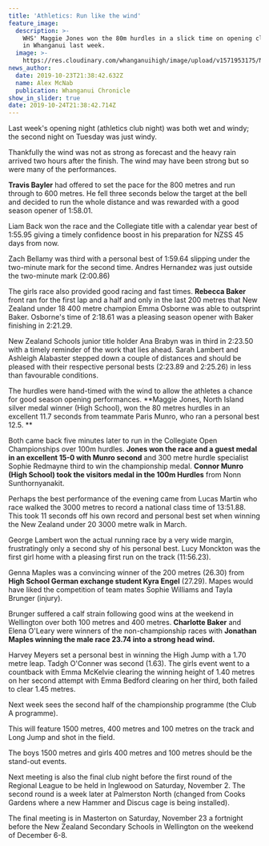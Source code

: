 ```yaml
---
title: 'Athletics: Run like the wind'
feature_image:
  description: >-
    WHS' Maggie Jones won the 80m hurdles in a slick time on opening club night
    in Whanganui last week.
  image: >-
    https://res.cloudinary.com/whanganuihigh/image/upload/v1571953175/News/Maggie_Jones._Chron_24.10.19.jpg
news_author:
  date: 2019-10-23T21:38:42.632Z
  name: Alex McNab
  publication: Whanganui Chronicle
show_in_slider: true
date: 2019-10-24T21:38:42.714Z
---
```

Last week's opening night (athletics club night) was both wet and windy; the second night on Tuesday was just windy.

Thankfully the wind was not as strong as forecast and the heavy rain arrived two hours after the finish. The wind may have been strong but so were many of the performances.

**Travis Bayler** had offered to set the pace for the 800 metres and run through to 600 metres. He fell three seconds below the target at the bell and decided to run the whole distance and was rewarded with a good season opener of 1:58.01.

Liam Back won the race and the Collegiate title with a calendar year best of 1:55.95 giving a timely confidence boost in his preparation for NZSS 45 days from now.

Zach Bellamy was third with a personal best of 1:59.64 slipping under the two-minute mark for the second time. Andres Hernandez was just outside the two-minute mark (2:00.86)

The girls race also provided good racing and fast times. **Rebecca Baker** front ran for the first lap and a half and only in the last 200 metres that New Zealand under 18 400 metre champion Emma Osborne was able to outsprint Baker. Osborne's time of 2:18.61 was a pleasing season opener with Baker finishing in 2:21.29.

New Zealand Schools junior title holder Ana Brabyn was in third in 2:23.50 with a timely reminder of the work that lies ahead. Sarah Lambert and Ashleigh Alabaster stepped down a couple of distances and should be pleased with their respective personal bests (2:23.89 and 2:25.26) in less than favourable conditions.

The hurdles were hand-timed with the wind to allow the athletes a chance for good season opening performances. **Maggie Jones, North Island silver medal winner (High School), won the 80 metres hurdles in an excellent 11.7 seconds from teammate Paris Munro, who ran a personal best 12.5.**

Both came back five minutes later to run in the Collegiate Open Championships over 100m hurdles. **Jones won the race and a guest medal in an excellent 15-0 with Munro second** and 300 metre hurdle specialist Sophie Redmayne third to win the championship medal. **Connor Munro (High School) took the visitors medal in the 100m Hurdles** from Nonn Sunthornyanakit.

Perhaps the best performance of the evening came from Lucas Martin who race walked the 3000 metres to record a national class time of 13:51.88. This took 11 seconds off his own record and personal best set when winning the New Zealand under 20 3000 metre walk in March.

George Lambert won the actual running race by a very wide margin, frustratingly only a second shy of his personal best. Lucy Monckton was the first girl home with a pleasing first run on the track (11:56.23).

Genna Maples was a convincing winner of the 200 metres (26.30) from **High School German exchange student Kyra Engel** (27.29). Mapes would have liked the competition of team mates Sophie Williams and Tayla Brunger (injury).

Brunger suffered a calf strain following good wins at the weekend in Wellington over both 100 metres and 400 metres. **Charlotte Baker** and Elena O'Leary were winners of the non-championship races with **Jonathan Maples winning the male race 23.74 into a strong head wind.**

Harvey Meyers set a personal best in winning the High Jump with a 1.70 metre leap. Tadgh O'Conner was second (1.63). The girls event went to a countback with Emma McKelvie clearing the winning height of 1.40 metres on her second attempt with Emma Bedford clearing on her third, both failed to clear 1.45 metres.

Next week sees the second half of the championship programme (the Club A programme).

This will feature 1500 metres, 400 metres and 100 metres on the track and Long Jump and shot in the field.

The boys 1500 metres and girls 400 metres and 100 metres should be the stand-out events.

Next meeting is also the final club night before the first round of the Regional League to be held in Inglewood on Saturday, November 2. The second round is a week later at Palmerston North (changed from Cooks Gardens where a new Hammer and Discus cage is being installed).

The final meeting is in Masterton on Saturday, November 23 a fortnight before the New Zealand Secondary Schools in Wellington on the weekend of December 6-8.
